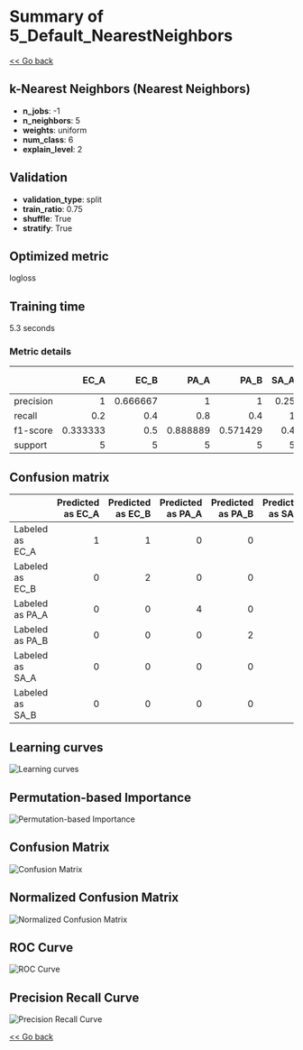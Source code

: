 # Summary of 5_Default_NearestNeighbors

[<< Go back](../README.md)


## k-Nearest Neighbors (Nearest Neighbors)
- **n_jobs**: -1
- **n_neighbors**: 5
- **weights**: uniform
- **num_class**: 6
- **explain_level**: 2

## Validation
 - **validation_type**: split
 - **train_ratio**: 0.75
 - **shuffle**: True
 - **stratify**: True

## Optimized metric
logloss

## Training time

5.3 seconds

### Metric details
|           |     EC_A |     EC_B |     PA_A |     PA_B |   SA_A |   SA_B |   accuracy |   macro avg |   weighted avg |   logloss |
|:----------|---------:|---------:|---------:|---------:|-------:|-------:|-----------:|------------:|---------------:|----------:|
| precision | 1        | 0.666667 | 1        | 1        |   0.25 |      0 |   0.466667 |    0.652778 |       0.652778 |   3.87107 |
| recall    | 0.2      | 0.4      | 0.8      | 0.4      |   1    |      0 |   0.466667 |    0.466667 |       0.466667 |   3.87107 |
| f1-score  | 0.333333 | 0.5      | 0.888889 | 0.571429 |   0.4  |      0 |   0.466667 |    0.448942 |       0.448942 |   3.87107 |
| support   | 5        | 5        | 5        | 5        |   5    |      5 |   0.466667 |   30        |      30        |   3.87107 |


## Confusion matrix
|                 |   Predicted as EC_A |   Predicted as EC_B |   Predicted as PA_A |   Predicted as PA_B |   Predicted as SA_A |   Predicted as SA_B |
|:----------------|--------------------:|--------------------:|--------------------:|--------------------:|--------------------:|--------------------:|
| Labeled as EC_A |                   1 |                   1 |                   0 |                   0 |                   3 |                   0 |
| Labeled as EC_B |                   0 |                   2 |                   0 |                   0 |                   3 |                   0 |
| Labeled as PA_A |                   0 |                   0 |                   4 |                   0 |                   1 |                   0 |
| Labeled as PA_B |                   0 |                   0 |                   0 |                   2 |                   3 |                   0 |
| Labeled as SA_A |                   0 |                   0 |                   0 |                   0 |                   5 |                   0 |
| Labeled as SA_B |                   0 |                   0 |                   0 |                   0 |                   5 |                   0 |

## Learning curves
![Learning curves](learning_curves.png)

## Permutation-based Importance
![Permutation-based Importance](permutation_importance.png)
## Confusion Matrix

![Confusion Matrix](confusion_matrix.png)


## Normalized Confusion Matrix

![Normalized Confusion Matrix](confusion_matrix_normalized.png)


## ROC Curve

![ROC Curve](roc_curve.png)


## Precision Recall Curve

![Precision Recall Curve](precision_recall_curve.png)



[<< Go back](../README.md)
